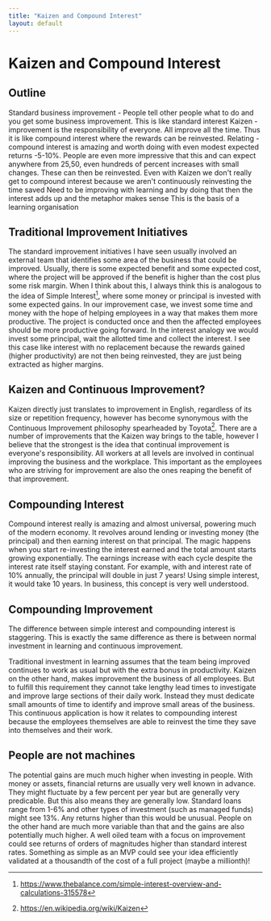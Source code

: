 ```yaml
---
title: "Kaizen and Compound Interest"
layout: default
---
```


# Kaizen and Compound Interest

## Outline
Standard business improvement - People tell other people what to do and you get some business improvement. This is like standard interest
Kaizen - improvement is the responsibility of everyone. All improve all the time. Thus it is like compound interest where the rewards can be reinvested.
Relating - compound interest is amazing and worth doing with even modest expected returns -5-10%. People are even more impressive that this and can expect anywhere from 25,50, even hundreds of percent increases with small changes. These can then be reinvested.
Even with Kaizen we don't really get to compound interest because we aren't continuously reinvesting the time saved
Need to be improving with learning and by doing that then the interest adds up and the metaphor makes sense
This is the basis of a learning organisation

## Traditional Improvement Initiatives
The standard improvement initiatives I have seen usually involved an external team that identifies some area of the business that could be improved. Usually, there is some expected benefit and some expected cost, where the project will be approved if the benefit is higher than the cost plus some risk margin.  When I think about this, I always think this is analogous to the idea of Simple Interest[^si], where some money or principal is invested with some expected gains.  In our improvement case, we invest some time and money with the hope of helping employees in a way that makes them more productive. The project is conducted once and then the affected employees should be more productive going forward. In the interest analogy we would invest some principal, wait the allotted time and collect the interest. I see this case like interest with no replacement because the rewards gained (higher productivity) are not then being reinvested, they are just being extracted as higher margins.

[^si]: https://www.thebalance.com/simple-interest-overview-and-calculations-315578

## Kaizen and Continuous Improvement?
Kaizen directly just translates to improvement in English, regardless of its size or repetition frequency, however has become synonymous with the Continuous Improvement philosophy spearheaded by Toyota[^toyota]. There are a number of improvements that the Kaizen way brings to the table, however I believe that the strongest is the idea that continual improvement is everyone's responsibility. All workers at all levels are involved in continual improving the business and the workplace. This important as the employees who are striving for improvement are also the ones reaping the benefit of that improvement.

[^toyota]: https://en.wikipedia.org/wiki/Kaizen

## Compounding Interest
Compound interest really is amazing and almost universal, powering much of the modern economy. It revolves around lending or investing money (the principal) and then earning interest on that principal. The magic happens when you start re-investing the interest earned and the total amount starts growing exponentially. The earnings increase with each cycle despite the interest rate itself staying constant. For example, with and interest rate of 10% annually, the principal will double in just 7 years! Using simple interest, it would take 10 years. In business, this concept is very well understood.

## Compounding Improvement
The difference between simple interest and compounding interest is staggering. This is exactly the same difference as there is between normal investment in learning and continuous improvement.

Traditional investment in learning assumes that the team being improved continues to work as usual but with the extra bonus in productivity.  Kaizen on the other hand, makes improvement the business of all employees. But to fulfill this requirement they cannot take lengthy lead times to investigate and improve large sections of their daily work. Instead they must dedicate small amounts of time to identify and improve small areas of the business. This continuous application is how it relates to compounding interest because the employees themselves are able to reinvest the time they save into themselves and their work.

## People are not machines
The potential gains are much much higher when investing in people. With money or assets, financial returns are usually very well known in advance. They might fluctuate by a few percent per year but are generally very predicable. But this also means they are generally low. Standard loans range from 1-6% and other types of investment (such as managed funds) might see 13%. Any returns higher than this would be unusual. People on the other hand are much more variable than that and the gains are also potentially much higher. A well oiled team with a focus on improvement could see returns of orders of magnitudes higher than standard interest rates. Something as simple as an MVP could see your idea efficiently validated at a thousandth of the cost of a full project (maybe a millionth)!
